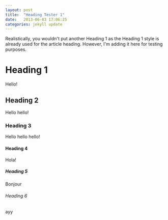 ```yaml
---
layout: post
title:  "Heading Tester 1"
date:   2013-06-03 17:06:25
categories: jekyll update
---
```


Realistically, you wouldn't put another Heading 1 as the Heading 1 style is already used for the article heading. However, I'm adding it here for testing purposes.

# Heading 1

Hello!

## Heading 2

Hello hello!

### Heading 3

Hello hello hello!

#### Heading 4

Hola!

##### Heading 5

Bonjour

###### Heading 6

ayy

